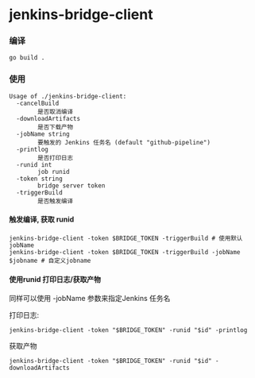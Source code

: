 # jenkins-bridge-client

### 编译

``` shell
go build .
```

### 使用

```
Usage of ./jenkins-bridge-client:
  -cancelBuild
    	是否取消编译
  -downloadArtifacts
    	是否下载产物
  -jobName string
    	要触发的 Jenkins 任务名 (default "github-pipeline")
  -printlog
    	是否打印日志
  -runid int
    	job runid
  -token string
    	bridge server token
  -triggerBuild
    	是否触发编译
```

#### 触发编译, 获取 runid
``` shell
jenkins-bridge-client -token $BRIDGE_TOKEN -triggerBuild # 使用默认jobName
jenkins-bridge-client -token $BRIDGE_TOKEN -triggerBuild -jobName $jobname # 自定义jobname
```


#### 使用runid 打印日志/获取产物

同样可以使用 -jobName 参数来指定Jenkins 任务名

打印日志:
``` shell
jenkins-bridge-client -token "$BRIDGE_TOKEN" -runid "$id" -printlog
```
获取产物
``` shell
jenkins-bridge-client -token "$BRIDGE_TOKEN" -runid "$id" -downloadArtifacts
```
